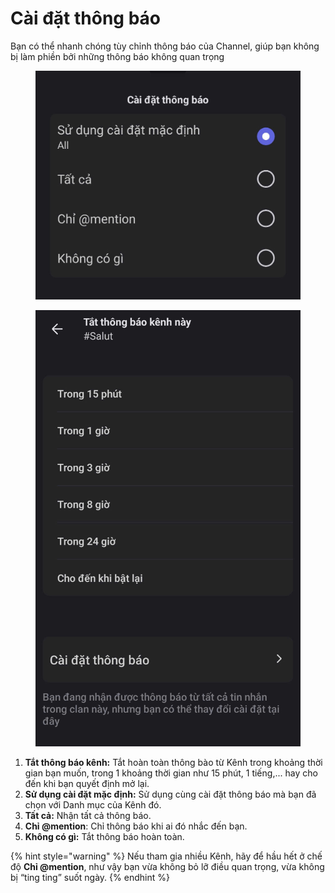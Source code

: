 # Cài đặt thông báo

Bạn có thể nhanh chóng tùy chỉnh thông báo của Channel, giúp bạn không bị làm phiền bởi những thông báo không quan trọng

<div><figure><img src="../../../../../../.gitbook/assets/z7097121788767_896d13f3fe9a91c08f09480c5a0feb76.jpg" alt=""><figcaption></figcaption></figure> <figure><img src="../../../../../../.gitbook/assets/z7097121778568_4af073f68068fe98f3ea800c2d99dabf.jpg" alt=""><figcaption></figcaption></figure></div>

1. **Tắt thông báo kênh:** Tắt hoàn toàn thông bào từ Kênh trong khoảng thời gian bạn muốn, trong 1 khoảng thời gian như 15 phút, 1 tiếng,... hay cho đến khi bạn quyết định mở lại.
2. **Sử dụng cài đặt mặc định:** Sử dụng cùng cài đặt thông báo mà bạn đã chọn với Danh mục của Kênh đó.
3. **Tất cả:** Nhận tất cả thông báo.
4. **Chỉ @mention**: Chỉ thông báo khi ai đó nhắc đến bạn.
5. **Không có gì:** Tắt thông báo hoàn toàn.

{% hint style="warning" %}
Nếu tham gia nhiều Kênh, hãy để hầu hết ở chế độ **Chỉ @mention**, như vậy bạn vừa không bỏ lỡ điều quan trọng, vừa không bị “ting ting” suốt ngày.
{% endhint %}
